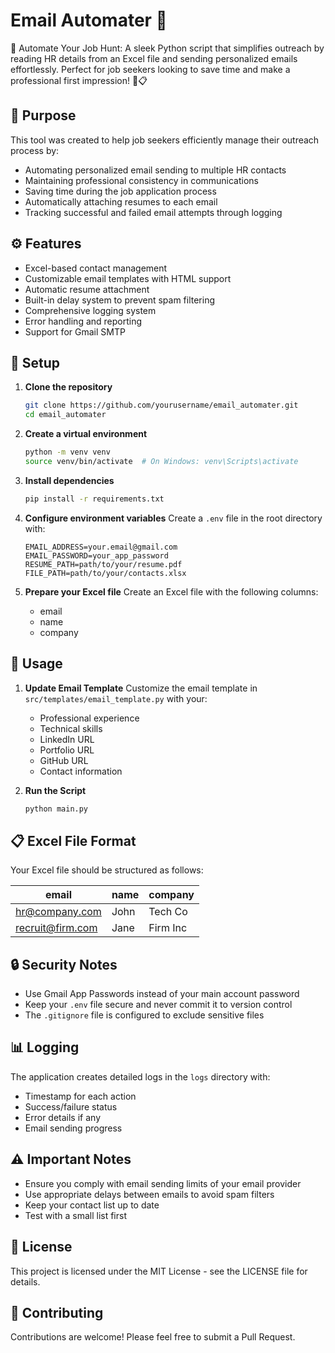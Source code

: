 # Email Automater 📧

🚀 Automate Your Job Hunt: A sleek Python script that simplifies outreach by reading HR details from an Excel file and sending personalized emails effortlessly. Perfect for job seekers looking to save time and make a professional first impression! 📧📋

## 🎯 Purpose

This tool was created to help job seekers efficiently manage their outreach process by:

- Automating personalized email sending to multiple HR contacts
- Maintaining professional consistency in communications
- Saving time during the job application process
- Automatically attaching resumes to each email
- Tracking successful and failed email attempts through logging

## ⚙️ Features

- Excel-based contact management
- Customizable email templates with HTML support
- Automatic resume attachment
- Built-in delay system to prevent spam filtering
- Comprehensive logging system
- Error handling and reporting
- Support for Gmail SMTP

## 🚀 Setup

1. **Clone the repository**

   ```bash
   git clone https://github.com/yourusername/email_automater.git
   cd email_automater
   ```

2. **Create a virtual environment**

   ```bash
   python -m venv venv
   source venv/bin/activate  # On Windows: venv\Scripts\activate
   ```

3. **Install dependencies**

   ```bash
   pip install -r requirements.txt
   ```

4. **Configure environment variables**
   Create a `.env` file in the root directory with:

   ```
   EMAIL_ADDRESS=your.email@gmail.com
   EMAIL_PASSWORD=your_app_password
   RESUME_PATH=path/to/your/resume.pdf
   FILE_PATH=path/to/your/contacts.xlsx
   ```

5. **Prepare your Excel file**
   Create an Excel file with the following columns:
   - email
   - name
   - company

## 📝 Usage

1. **Update Email Template**
   Customize the email template in `src/templates/email_template.py` with your:

   - Professional experience
   - Technical skills
   - LinkedIn URL
   - Portfolio URL
   - GitHub URL
   - Contact information

2. **Run the Script**
   ```bash
   python main.py
   ```

## 📋 Excel File Format

Your Excel file should be structured as follows:

| email            | name | company  |
| ---------------- | ---- | -------- |
| hr@company.com   | John | Tech Co  |
| recruit@firm.com | Jane | Firm Inc |

## 🔒 Security Notes

- Use Gmail App Passwords instead of your main account password
- Keep your `.env` file secure and never commit it to version control
- The `.gitignore` file is configured to exclude sensitive files

## 📊 Logging

The application creates detailed logs in the `logs` directory with:

- Timestamp for each action
- Success/failure status
- Error details if any
- Email sending progress

## ⚠️ Important Notes

- Ensure you comply with email sending limits of your email provider
- Use appropriate delays between emails to avoid spam filters
- Keep your contact list up to date
- Test with a small list first

## 📄 License

This project is licensed under the MIT License - see the LICENSE file for details.

## 🤝 Contributing

Contributions are welcome! Please feel free to submit a Pull Request.
